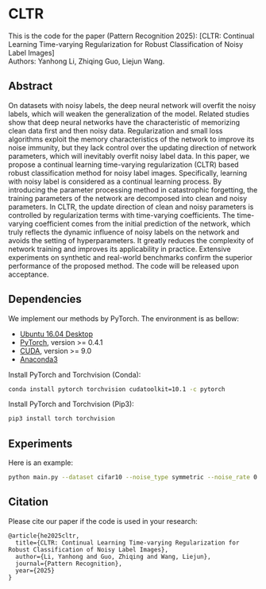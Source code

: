 # CLTR  

This is the code for the paper (Pattern Recognition 2025):
[CLTR: Continual Learning Time-varying Regularization for Robust Classification of Noisy Label Images]    
Authors: Yanhong Li, Zhiqing Guo, Liejun Wang.

## Abstract
On datasets with noisy labels, the deep neural network will overfit the noisy labels, which will weaken the generalization of the model. Related studies show that deep neural networks have the characteristic of memorizing clean data first and then noisy data. Regularization and small loss algorithms exploit the memory characteristics of the network to improve its noise immunity, but they lack control over the updating direction of network parameters, which will inevitably overfit noisy label data. In this paper, we propose a continual learning time-varying regularization (CLTR) based robust classification method for noisy label images. Specifically, learning with noisy label is considered as a continual learning process. By introducing the parameter processing method in catastrophic forgetting, the training parameters of the network are decomposed into clean and noisy parameters. In CLTR, the update direction of clean and noisy parameters is controlled by regularization terms with time-varying coefficients. The time-varying coefficient comes from the initial prediction of the network, which truly reflects the dynamic influence of noisy labels on the network and avoids the setting of hyperparameters. It greatly reduces the complexity of network training and improves its applicability in practice. Extensive experiments on synthetic and real-world benchmarks confirm the superior performance of the proposed method. The code will be released upon acceptance.


## Dependencies
We implement our methods by PyTorch. The environment is as bellow:
- [Ubuntu 16.04 Desktop](https://ubuntu.com/download)
- [PyTorch](https://PyTorch.org/), version >= 0.4.1
- [CUDA](https://developer.nvidia.com/cuda-downloads), version >= 9.0
- [Anaconda3](https://www.anaconda.com/)

Install PyTorch and Torchvision (Conda):
```bash
conda install pytorch torchvision cudatoolkit=10.1 -c pytorch
```

Install PyTorch and Torchvision (Pip3):
```bash
pip3 install torch torchvision
```
## Experiments      
Here is an example: 
```bash
python main.py --dataset cifar10 --noise_type symmetric --noise_rate 0.2
```
## Citation
Please cite our paper if the code is used in your research:
```
@article{he2025cltr,
  title={CLTR: Continual Learning Time-varying Regularization for Robust Classification of Noisy Label Images},
  author={Li, Yanhong and Guo, Zhiqing and Wang, Liejun},
  journal={Pattern Recognition},
  year={2025}
}
```


